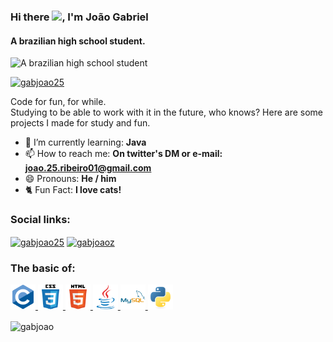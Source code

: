 ### Hi there <img height = "25" src = "https://media.tenor.com/SNL9_xhZl9oAAAAi/waving-hand-joypixels.gif">, I'm João Gabriel
#### A brazilian high school student.
![A brazilian high school student](https://pbs.twimg.com/profile_images/1521962912763592704/aCmf4-Tv_400x400.jpg)

<p align="left"> <a href="https://twitter.com/gabjoao25" target="blank"><img src="https://img.shields.io/twitter/follow/gabjoao25?logo=twitter&style=for-the-badge" alt="gabjoao25" /></a> </p>


Code for fun, for while.  
Studying to be able to work with it in the future, who knows?
Here are some projects I made for study and fun.

- 🌱 I’m currently learning: **Java**
- 📫 How to reach me: **On twitter's DM or e-mail: joao.25.ribeiro01@gmail.com**
- 😄 Pronouns: **He / him**
- 🐈 Fun Fact: **I love cats!**

<h3 align="left">Social links:</h3>
<p align="left">
<a href="https://twitter.com/gabjoao25" target="blank"><img align="center" src="https://raw.githubusercontent.com/rahuldkjain/github-profile-readme-generator/master/src/images/icons/Social/twitter.svg" alt="gabjoao25" height="30" width="40" /></a>
<a href="https://instagram.com/gabjoaoz" target="blank"><img align="center" src="https://raw.githubusercontent.com/rahuldkjain/github-profile-readme-generator/master/src/images/icons/Social/instagram.svg" alt="gabjoaoz" height="30" width="40" /></a>
</p>

<h3 align="left">The basic of:</h3>
<p align="left"> <a href="https://www.cprogramming.com/" target="_blank" rel="noreferrer"> <img src="https://raw.githubusercontent.com/devicons/devicon/master/icons/c/c-original.svg" alt="c" width="40" height="40"/> </a> <a href="https://www.w3schools.com/css/" target="_blank" rel="noreferrer"> <img src="https://raw.githubusercontent.com/devicons/devicon/master/icons/css3/css3-original-wordmark.svg" alt="css3" width="40" height="40"/> </a> <a href="https://www.w3.org/html/" target="_blank" rel="noreferrer"> <img src="https://raw.githubusercontent.com/devicons/devicon/master/icons/html5/html5-original-wordmark.svg" alt="html5" width="40" height="40"/> </a> <a href="https://www.java.com" target="_blank" rel="noreferrer"> <img src="https://raw.githubusercontent.com/devicons/devicon/master/icons/java/java-original.svg" alt="java" width="40" height="40"/> </a> <a href="https://www.mysql.com/" target="_blank" rel="noreferrer"> <img src="https://raw.githubusercontent.com/devicons/devicon/master/icons/mysql/mysql-original-wordmark.svg" alt="mysql" width="40" height="40"/> </a> <a href="https://www.python.org" target="_blank" rel="noreferrer"> <img src="https://raw.githubusercontent.com/devicons/devicon/master/icons/python/python-original.svg" alt="python" width="40" height="40"/> </a> </p>

<p><img align="center" src="https://github-readme-stats.vercel.app/api/top-langs?username=gabjoao&show_icons=true&locale=en&layout=compact" alt="gabjoao" /></p>
